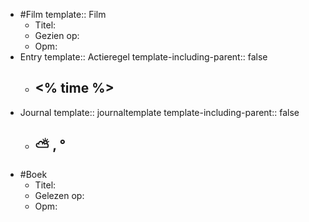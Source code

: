 - #Film
  template:: Film
	- Titel:
	- Gezien op:
	- Opm:
- Entry
  template:: Actieregel
  template-including-parent:: false
	- ## <% time %>
- Journal
  template:: journaltemplate
  template-including-parent:: false
	- ## ⛅ , °
- #Boek
	- Titel:
	- Gelezen op:
	- Opm: